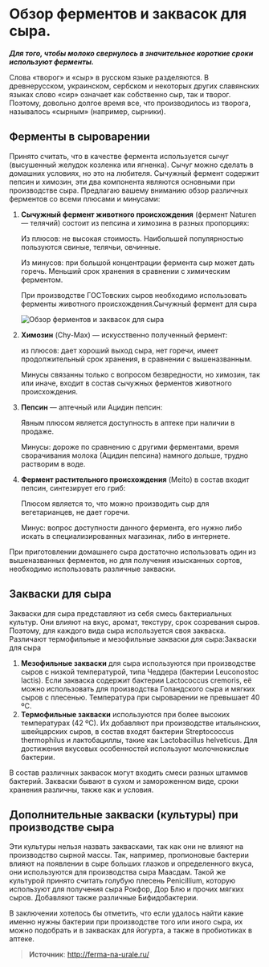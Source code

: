 # Обзор ферментов и заквасок для сыра.

_**Для того, чтобы молоко свернулось в значительное короткие сроки используют ферменты.**_

Слова «творог» и «сыр» в русском языке разделяются. В древнерусском, украинском, сербском и некоторых других славянских языках слово «сир» означает как собственно сыр, так и творог. Поэтому, довольно долгое время все, что производилось из творога, называлось «сырным» (например, сырники).

## Ферменты в сыроварении

Принято считать, что в качестве фермента используется сычуг (высушенный желудок козленка или ягненка). Сычуг можно сделать в домашних условиях, но это на любителя. Сычужный фермент содержит пепсин и химозин, эти два компонента являются основными при производстве сыра. Предлагаю вашему вниманию обзор различных ферментов со всеми плюсами и минусами:

1. **Сычужный фермент животного происхождения** (фермент Naturen — телячий) состоит из пепсина и химозина в разных пропорциях:

    Из плюсов: не высокая стоимость. Наибольшей популярностью пользуются свиные, телячьи, овчинные.

    Из минусов: при большой концентрации фермента сыр может дать горечь. Меньший срок хранения в сравнении с химическим ферментом.

    При производстве ГОСТовских сыров необходимо использовать ферменты животного происхождения.Сычужный фермент для сыра

    ![Обзор ферментов и заквасок для сыра](/images/Kulinar/Chesse/sychug.jpg 'Обзор ферментов и заквасок для сыра')

2. **Химозин** (Chy-Max) — искусственно полученный фермент:

    из плюсов: дает хороший выход сыра, нет горечи, имеет продолжительный срок хранения, в сравнении с вышеназванным.

    Минусы связанны только с вопросом безвредности, но химозин, так или иначе, входит в состав сычужных ферментов животного происхождения.

3. **Пепсин** — аптечный или Ацидин пепсин:

    Явным плюсом является доступность в аптеке при наличии в продаже.

    Минусы: дороже по сравнению с другими ферментами, время сворачивания молока (Ацидин пепсина) намного дольше, трудно растворим в воде.

4. **Фермент растительного происхождения** (Meito) в состав входит пепсин, синтезирует его гриб:

    Плюсом является то, что можно производить сыр для вегетарианцев, не дает горечи.

    Минус: вопрос доступности данного фермента, его нужно либо искать в специализированных магазинах, либо в интернете.

При приготовлении домашнего сыра достаточно использовать один из вышеназванных ферментов, но для получения изысканных сортов, необходимо использовать различные закваски.

## Закваски для сыра

Закваски для сыра представляют из себя смесь бактериальных культур. Они влияют на вкус, аромат, текстуру, срок созревания сыров. Поэтому, для каждого вида сыра используется своя закваска. Различают термофильные и мезофильные закваски для сыра:Закваски для сыра

1. **Мезофильные закваски** для сыра используются при производстве сыров с низкой температурой, типа Чеддера (бактерии Leuconostoc lactis). Если закваска содержит бактерии Lactococcus cremoris, её можно использовать для производства Голандского сыра и мягких сыров с плесенью. Температура при сыроварении не превышает 40 ºС.
2. **Термофильные закваски** используются при более высоких температурах (42 ºС). Их добавляют при производстве итальянских, швейцарских сыров, в состав входят бактерии Streptococcus thermophilus и лактобациллы, такие как Lactobacillus helveticus. Для достижения вкусовых особенностей используют молочнокислые бактерии.

В состав различных заквасок могут входить  смеси разных штаммов бактерий. Закваски бывают в сухом и замороженном виде, сроки хранения различны, также как и условия.

## Дополнительные закваски (культуры) при производстве сыра

Эти культуры нельзя назвать заквасками, так как они не влияют на производство сырной массы. Так, например, пропионовые бактерии влияют на появлении в сыре больших глазков и определенного вкуса, они используются для производства сыра Маасдам. Такой же культурой принято считать голубую плесень Penicillium, которую используют для получения сыра Рокфор, Дор Блю и прочих мягких сыров. Добавляют также различные Бифидобактерии.

В заключении хотелось бы отметить, что если удалось найти какие именно нужны бактерии при производстве того или иного сыра, их можно подобрать и в заквасках для йогурта, а также в пробиотиках в аптеке.

> **Источник**: http://ferma-na-urale.ru/
